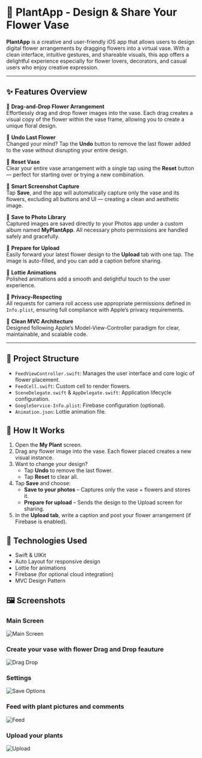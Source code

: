 # 🌼 PlantApp - Design & Share Your Flower Vase

**PlantApp** is a creative and user-friendly iOS app that allows users to design digital flower arrangements by dragging flowers into a virtual vase. With a clean interface, intuitive gestures, and shareable visuals, this app offers a delightful experience especially for flower lovers, decorators, and casual users who enjoy creative expression.

---

## ✨ Features Overview

🪻 **Drag-and-Drop Flower Arrangement**  
Effortlessly drag and drop flower images into the vase. Each drag creates a visual copy of the flower within the vase frame, allowing you to create a unique floral design.

🔁 **Undo Last Flower**  
Changed your mind? Tap the **Undo** button to remove the last flower added to the vase without disrupting your entire design.

🧹 **Reset Vase**  
Clear your entire vase arrangement with a single tap using the **Reset** button — perfect for starting over or trying a new combination.

📸 **Smart Screenshot Capture**  
Tap **Save**, and the app will automatically capture only the vase and its flowers, excluding all buttons and UI — creating a clean and aesthetic image.

💾 **Save to Photo Library**  
Captured images are saved directly to your Photos app under a custom album named **MyPlantApp**. All necessary photo permissions are handled safely and gracefully.

🚀 **Prepare for Upload**  
Easily forward your latest flower design to the **Upload** tab with one tap. The image is auto-filled, and you can add a caption before sharing.

🌈 **Lottie Animations**  
Polished animations add a smooth and delightful touch to the user experience.

🔐 **Privacy-Respecting**  
All requests for camera roll access use appropriate permissions defined in `Info.plist`, ensuring full compliance with Apple’s privacy requirements.

🧠 **Clean MVC Architecture**  
Designed following Apple’s Model-View-Controller paradigm for clear, maintainable, and scalable code.

---

## 📂 Project Structure

- `FeedViewController.swift`: Manages the user interface and core logic of flower placement.
- `FeedCell.swift`: Custom cell to render flowers.
- `SceneDelegate.swift` & `AppDelegate.swift`: Application lifecycle configuration.
- `GoogleService-Info.plist`: Firebase configuration (optional).
- `Animation.json`: Lottie animation file.

## 📸 How It Works

1. Open the **My Plant** screen.
2. Drag any flower image into the vase. Each flower placed creates a new visual instance.
3. Want to change your design?
   - Tap **Undo** to remove the last flower.
   - Tap **Reset** to clear all.
4. Tap **Save** and choose:
   - **Save to your photos** – Captures only the vase + flowers and stores it.
   - **Prepare for upload** – Sends the design to the Upload screen for sharing.
5. In the **Upload tab**, write a caption and post your flower arrangement (if Firebase is enabled).

## 🧰 Technologies Used

- Swift & UIKit
- Auto Layout for responsive design
- Lottie for animations
- Firebase (for optional cloud integration)
- MVC Design Pattern

## 🖼️ Screenshots

### Main Screen

![Main Screen](https://github.com/user-attachments/assets/d778b4ce-cfce-48cc-bb46-fd9e7a27445f)


### Create your vase with flower Drag and Drop feauture

![Drag Drop](https://github.com/user-attachments/assets/148bb043-9eb0-40cb-8d53-fd1500530d30)


### Settings 

![Save Options](https://github.com/user-attachments/assets/2fd1988c-3b8a-462a-b08b-4b20a53f839c)


### Feed with plant pictures and comments

![Feed](https://github.com/user-attachments/assets/d9dc1d74-7a25-41c2-b27f-3f876eb5ec61)


### Upload your plants

![Upload](https://github.com/user-attachments/assets/57f8e563-e2f3-42fe-b680-958110390902)




